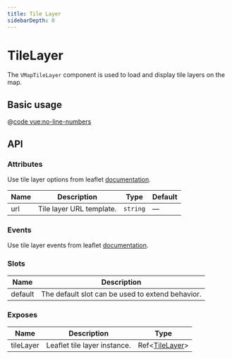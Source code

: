 ```yaml
---
title: Tile Layer
sidebarDepth: 0
---
```


# TileLayer

The `VMapTileLayer` component is used to load and display tile layers on the map.

## Basic usage

<ClientOnly>
  <Demo url="/layer/basic-tile-layer" >
  
  @[code vue:no-line-numbers](@playground/layer/basic-tile-layer.vue)
  
  </Demo>
</ClientOnly>

## API

### Attributes

Use tile layer options from leaflet [documentation](https://leafletjs.com/reference.html#tilelayer).

| Name | Description              | Type   | Default |
| ---- | ------------------------ | ------ | ------- |
| url  | Tile layer URL template. | `string` | —       |

### Events

Use tile layer events from leaflet [documentation](https://leafletjs.com/reference.html#tilelayer-event).

### Slots

| Name    | Description                                      |
| ------- | ------------------------------------------------ |
| default | The default slot can be used to extend behavior. |

### Exposes

| Name      | Description                  | Type                                               |
| --------- | ---------------------------- | -------------------------------------------------- |
| tileLayer | Leaflet tile layer instance. | Ref<[TileLayer](/components/types.html#tilelayer)> |
